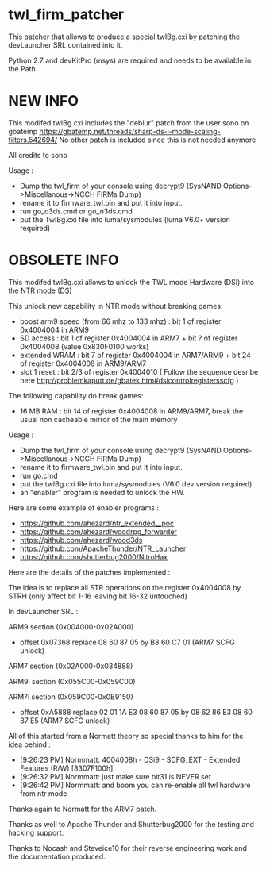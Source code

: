 # twl_firm_patcher

This patcher that allows to produce a special twlBg.cxi by patching the devLauncher SRL contained into it.

Python 2.7 and devKitPro (msys) are required and needs to be available in the Path.

# NEW INFO

This modifed twlBg.cxi includes the "deblur" patch from the user sono on gbatemp
https://gbatemp.net/threads/sharp-ds-i-mode-scaling-filters.542694/
No other patch is included since this is not needed anymore

All credits to sono

Usage :
- Dump the twl_firm of your console using decrypt9 (SysNAND Options->Miscellanous->NCCH FIRMs Dump)
- rename it to firmware_twl.bin and put it into input.
- run go_o3ds.cmd or go_n3ds.cmd
- put the TwlBg.cxi file into luma/sysmodules (luma V6.0+ version required)

# OBSOLETE INFO
This modifed twlBg.cxi allows to unlock the TWL mode Hardware (DSI) into the NTR mode (DS)

This unlock new capability in NTR mode without breaking games:
-  boost arm9 speed (from 66 mhz to 133 mhz) : bit 1 of register 0x4004004 in ARM9 
-  SD access                                 : bit 1 of register 0x4004004 in ARM7 +  bit ? of register 0x4004008 (value 0x830F0100 works)
-  extended WRAM                             : bit 7 of register 0x4004004 in ARM7/ARM9 + bit 24 of register 0x4004008 in ARM9/ARM7
-  slot 1 reset                              : bit 2/3 of register 0x4004010 ( Follow the sequence desribe here http://problemkaputt.de/gbatek.htm#dsicontrolregistersscfg )  

The following capability do break games:
-  16 MB RAM                                 : bit 14 of register 0x4004008 in ARM9/ARM7, break the usual non cacheable mirror of the main memory 

Usage :
- Dump the twl_firm of your console using decrypt9 (SysNAND Options->Miscellanous->NCCH FIRMs Dump)
- rename it to firmware_twl.bin and put it into input.
- run go.cmd
- put the twlBg.cxi file into luma/sysmodules (V6.0 dev version required)
- an "enabler" program is needed to unlock the HW. 

Here are some example of enabler programs : 
- https://github.com/ahezard/ntr_extended__poc
- https://github.com/ahezard/woodrpg_forwarder
- https://github.com/ahezard/wood3ds
- https://github.com/ApacheThunder/NTR_Launcher
- https://github.com/shutterbug2000/NitroHax

Here are the details of the patches implemented :

The idea is to replace all STR operations on the register 0x4004008 by STRH (only affect bit 1-16 leaving bit 16-32 untouched)

In devLauncher SRL :

ARM9 section (0x004000-0x02A000)
- offset 0x07368 replace 08 60 87 05 by B8 60 C7 01 (ARM7 SCFG unlock)

ARM7 section (0x02A000-0x034888)

ARM9i section (0x055C00-0x059C00)

ARM7i section (0x059C00-0x0B9150)
- offset 0xA5888 replace 02 01 1A E3 08 60 87 05 by 08 62 86 E3 08 60 87 E5 (ARM7 SCFG unlock)

All of this started from a Normatt theory so special thanks to him for the idea behind :
- [9:26:23 PM] Normmatt: 4004008h - DSi9 - SCFG_EXT - Extended Features (R/W) [8307F100h]
- [9:26:32 PM] Normmatt: just make sure bit31 is NEVER set
- [9:26:42 PM] Normmatt: and boom you can re-enable all twl hardware from ntr mode

Thanks again to Normatt for the ARM7 patch.

Thanks as well to Apache Thunder and Shutterbug2000 for the testing and hacking support.

Thanks to Nocash and Steveice10 for their reverse engineering work and the documentation produced.
 
